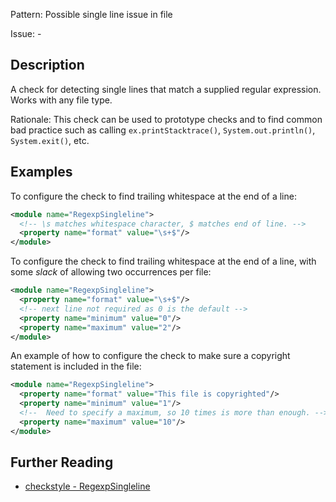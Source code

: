 Pattern: Possible single line issue in file

Issue: -

## Description

A check for detecting single lines that match a supplied regular expression. Works with any file type. 

Rationale: This check can be used to prototype checks and to find common bad practice such as calling `ex.printStacktrace()`, `System.out.println()`, `System.exit()`, etc. 

## Examples

To configure the check to find trailing whitespace at the end of a line: 


```xml
<module name="RegexpSingleline">
  <!-- \s matches whitespace character, $ matches end of line. -->
  <property name="format" value="\s+$"/>
</module>
```
        

To configure the check to find trailing whitespace at the end of a line, with some _slack_ of allowing two occurrences per file: 


```xml
<module name="RegexpSingleline">
  <property name="format" value="\s+$"/>
  <!-- next line not required as 0 is the default -->
  <property name="minimum" value="0"/>
  <property name="maximum" value="2"/>
</module>
```
        

An example of how to configure the check to make sure a copyright statement is included in the file: 


```xml
<module name="RegexpSingleline">
  <property name="format" value="This file is copyrighted"/>
  <property name="minimum" value="1"/>
  <!--  Need to specify a maximum, so 10 times is more than enough. -->
  <property name="maximum" value="10"/>
</module>
```

## Further Reading

* [checkstyle - RegexpSingleline](http://checkstyle.sourceforge.net/config_regexp.html#RegexpSingleline)
